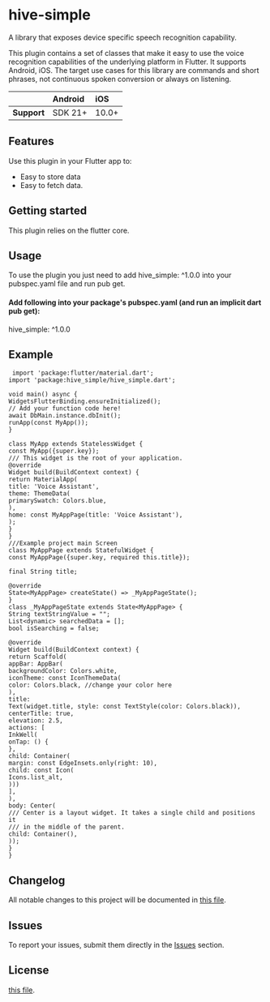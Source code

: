 # hive-simple

A library that exposes device specific speech recognition capability.

This plugin contains a set of classes that make it easy to use the voice recognition
capabilities of the underlying platform in Flutter. It supports Android, iOS. The
target use cases for this library are commands and short phrases, not continuous spoken
conversion or always on listening.

|               | Android   | iOS    |
| :-------------| :---------| :------|
| **Support**   | SDK 21+   | 10.0+  |

## Features

Use this plugin in your Flutter app to:

* Easy to store data
* Easy to fetch data.

## Getting started

This plugin relies on the flutter core.

## Usage

To use the plugin you just need to add hive_simple: ^1.0.0 into your pubspec.yaml file and run
pub get.

#### Add following into your package's pubspec.yaml (and run an implicit dart pub get):

hive_simple: ^1.0.0


## Example

     import 'package:flutter/material.dart';
    import 'package:hive_simple/hive_simple.dart';
    
    void main() async {
    WidgetsFlutterBinding.ensureInitialized();
    // Add your function code here!
    await DbMain.instance.dbInit();
    runApp(const MyApp());
    }
    
    class MyApp extends StatelessWidget {
    const MyApp({super.key});
    /// This widget is the root of your application.
    @override
    Widget build(BuildContext context) {
    return MaterialApp(
    title: 'Voice Assistant',
    theme: ThemeData(
    primarySwatch: Colors.blue,
    ),
    home: const MyAppPage(title: 'Voice Assistant'),
    );
    }
    }
    ///Example project main Screen
    class MyAppPage extends StatefulWidget {
    const MyAppPage({super.key, required this.title});
    
    final String title;
    
    @override
    State<MyAppPage> createState() => _MyAppPageState();
    }
    class _MyAppPageState extends State<MyAppPage> {
    String textStringValue = "";
    List<dynamic> searchedData = [];
    bool isSearching = false;
    
    @override
    Widget build(BuildContext context) {
    return Scaffold(
    appBar: AppBar(
    backgroundColor: Colors.white,
    iconTheme: const IconThemeData(
    color: Colors.black, //change your color here
    ),
    title:
    Text(widget.title, style: const TextStyle(color: Colors.black)),
    centerTitle: true,
    elevation: 2.5,
    actions: [
    InkWell(
    onTap: () {
    },
    child: Container(
    margin: const EdgeInsets.only(right: 10),
    child: const Icon(
    Icons.list_alt,
    )))
    ],
    ),
    body: Center(
    /// Center is a layout widget. It takes a single child and positions it
    /// in the middle of the parent.
    child: Container(),
    ));
    }
    }


## Changelog

All notable changes to this project will be documented in [this file](./CHANGELOG.md).

## Issues

To report your issues, submit them directly in
the [Issues](https://github.com/dexbytesinfotech/hive-simple/issues) section.

## License

[this file](./LICENSE).
